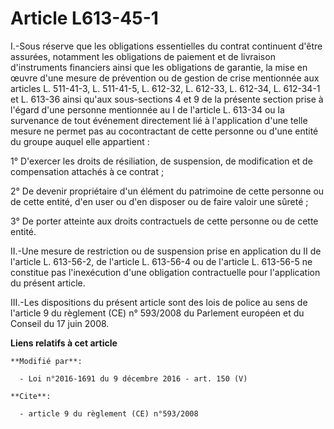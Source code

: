 # Article L613-45-1

I.-Sous réserve que les obligations essentielles du contrat continuent d'être assurées, notamment les obligations de paiement
et de livraison d'instruments financiers ainsi que les obligations de garantie, la mise en œuvre d'une mesure de prévention
ou de gestion de crise mentionnée aux articles L. 511-41-3, L. 511-41-5, L. 612-32, L. 612-33, L. 612-34, L. 612-34-1 et L.
613-36 ainsi qu'aux sous-sections 4 et 9 de la présente section prise à l'égard d'une personne mentionnée au I de l'article
L. 613-34 ou la survenance de tout événement directement lié à l'application d'une telle mesure ne permet pas au
cocontractant de cette personne ou d'une entité du groupe auquel elle appartient : 

1° D'exercer les droits de résiliation, de suspension, de modification et de compensation attachés à ce contrat ; 

2° De devenir propriétaire d'un élément du patrimoine de cette personne ou de cette entité, d'en user ou d'en disposer ou de
faire valoir une sûreté ; 

3° De porter atteinte aux droits contractuels de cette personne ou de cette entité. 

II.-Une mesure de restriction ou de suspension prise en application du II de l'article L. 613-56-2, de l'article L. 613-56-4
ou de l'article L. 613-56-5 ne constitue pas l'inexécution d'une obligation contractuelle pour l'application du présent
article. 

III.-Les dispositions du présent article sont des lois de police au sens de l'article 9 du règlement (CE) n° 593/2008 du
Parlement européen et du Conseil du 17 juin 2008.

**Liens relatifs à cet article**

	**Modifié par**:

	  - Loi n°2016-1691 du 9 décembre 2016 - art. 150 (V)

	**Cite**:

	  - article 9 du règlement (CE) n°593/2008
